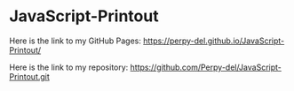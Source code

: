 # JavaScript-Printout

Here is the link to my GitHub Pages: https://perpy-del.github.io/JavaScript-Printout/

Here is the link to my repository: https://github.com/Perpy-del/JavaScript-Printout.git
